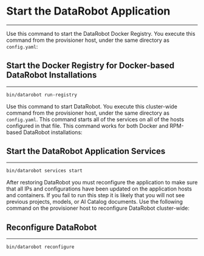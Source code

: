 <a name="start-datarobot"></a>
# Start the DataRobot Application
----------------------------------

Use this command to start the DataRobot Docker Registry.  You execute this command from the provisioner host, under the same directory as `config.yaml`:

<a name="starting-registry"></a>
## Start the Docker Registry for Docker-based DataRobot Installations
---------------------------------------------------------------------
```bash
bin/datarobot run-registry
```

Use this command to start DataRobot.  You execute this cluster-wide command from the provisioner host, under the same directory as `config.yaml`.  This command starts all of the services on all of the hosts configured in that file.  This command works for both Docker and RPM-based DataRobot installations:

<a name="starting-services"></a>
## Start the DataRobot Application Services
-------------------------------------------
```bash
bin/datarobot services start
```

After restoring DataRobot you must reconfigure the application to make sure that all IPs and configurations have been updated on the application hosts and containers.  If you fail to run this step it is likely that you will not see previous projects, models, or AI Catalog documents.  Use the following command on the provisioner host to reconfigure DataRobot cluster-wide:

<a name="reconfigure-datarobot"></a>
## Reconfigure DataRobot
------------------------
```bash
bin/datarobot reconfigure
```
